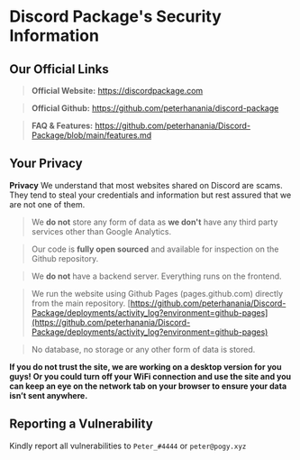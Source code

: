 # Discord Package's Security Information


## Our Official Links

> **Official Website:** https://discordpackage.com

> **Official Github:** https://github.com/peterhanania/discord-package

> **FAQ & Features:** https://github.com/peterhanania/Discord-Package/blob/main/features.md


## Your Privacy

**Privacy**
We understand that most websites shared on Discord are scams. They tend to steal your credentials and information but rest assured that we are not one of them.

> We **do not** store any form of data as **we don't** have any third party services other than Google Analytics.

> Our code is **fully open sourced** and available for inspection on the Github repository.

> We **do not** have a backend server. Everything runs on the frontend.

> We run the website using Github Pages (pages.github.com) directly from the main repository. [https://github.com/peterhanania/Discord-Package/deployments/activity_log?environment=github-pages](https://github.com/peterhanania/Discord-Package/deployments/activity_log?environment=github-pages)

> No database, no storage or any other form of data is stored.

**If you do not trust the site, we are working on a desktop version for you guys! Or you could turn off your WiFi connection and use the site and you can keep an eye on the network tab on your browser to ensure your data isn’t sent anywhere.**


## Reporting a Vulnerability

Kindly report all vulnerabilities to `Peter_#4444` or `peter@pogy.xyz`
